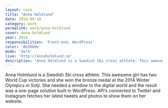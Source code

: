 ```yaml
---
layout: case
title: "Anna Holmlund"
date: 2014-09-10
category: work
permalink: work/anna-holmlund
cover: anna-holmlund
year: 2014
responsibilities: 'Front-end, WordPress'
color: '#e38b8e'
mode: 'dark'
live: 'http://annaholmlund.se'
description: 'Anna Holmlund is a Swedish Ski cross athlete. This awesome girl has two World Cup victories and won the bronze medal at the 2014 Winter Olympics in Sotji. She needed a window to the digital world and the result was a one-page solution built in WordPress.'
---
```


Anna Holmlund is a Swedish Ski cross athlete. This awesome girl has two World Cup victories and she won the bronze medal at the 2014 Winter Olympics in Sotji. She needed a window to the digital world and the result was a one-page solution built in WordPress. API’s connected to Twitter and Instagram fetches her latest tweets and photos to show them on her website.